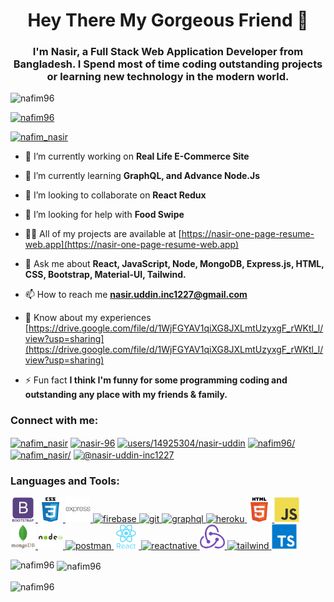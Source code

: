 <h1 align="center">Hey There My Gorgeous Friend 👋</h1>
<h3 align="center">I'm Nasir, a Full Stack Web Application Developer from Bangladesh. I Spend most of time coding outstanding projects or learning new technology in the modern world.</h3>

<p align="left"> <img src="https://komarev.com/ghpvc/?username=nafim96&label=Profile%20views&color=0e75b6&style=flat" alt="nafim96" /> </p>

<p align="left"> <a href="https://github.com/ryo-ma/github-profile-trophy"><img src="https://github-profile-trophy.vercel.app/?username=nafim96" alt="nafim96" /></a> </p>

<p align="left"> <a href="https://twitter.com/nafim_nasir" target="blank"><img src="https://img.shields.io/twitter/follow/nafim_nasir?logo=twitter&style=for-the-badge" alt="nafim_nasir" /></a> </p>

- 🔭 I’m currently working on **Real Life E-Commerce Site**

- 🌱 I’m currently learning **GraphQL, and Advance Node.Js**

- 👯 I’m looking to collaborate on **React Redux**

- 🤝 I’m looking for help with **Food Swipe**

- 👨‍💻 All of my projects are available at [https://nasir-one-page-resume-web.app](https://nasir-one-page-resume-web.app)

- 💬 Ask me about **React, JavaScript, Node, MongoDB, Express.js, HTML, CSS, Bootstrap, Material-UI, Tailwind.**

- 📫 How to reach me **nasir.uddin.inc1227@gmail.com**

- 📄 Know about my experiences [https://drive.google.com/file/d/1WjFGYAV1qiXG8JXLmtUzyxgF_rWKtl_l/view?usp=sharing](https://drive.google.com/file/d/1WjFGYAV1qiXG8JXLmtUzyxgF_rWKtl_l/view?usp=sharing)

- ⚡ Fun fact **I think I'm funny for some programming coding and outstanding any place with my friends & family.**

<h3 align="left">Connect with me:</h3>
<p align="left">
<a href="https://twitter.com/nafim_nasir" target="blank"><img align="center" src="https://raw.githubusercontent.com/rahuldkjain/github-profile-readme-generator/master/src/images/icons/Social/twitter.svg" alt="nafim_nasir" height="30" width="40" /></a>
<a href="https://linkedin.com/in/nasir-96" target="blank"><img align="center" src="https://raw.githubusercontent.com/rahuldkjain/github-profile-readme-generator/master/src/images/icons/Social/linked-in-alt.svg" alt="nasir-96" height="30" width="40" /></a>
<a href="https://stackoverflow.com/users/users/14925304/nasir-uddin" target="blank"><img align="center" src="https://raw.githubusercontent.com/rahuldkjain/github-profile-readme-generator/master/src/images/icons/Social/stack-overflow.svg" alt="users/14925304/nasir-uddin" height="30" width="40" /></a>
<a href="https://fb.com/nafim96/" target="blank"><img align="center" src="https://raw.githubusercontent.com/rahuldkjain/github-profile-readme-generator/master/src/images/icons/Social/facebook.svg" alt="nafim96/" height="30" width="40" /></a>
<a href="https://instagram.com/nafim_nasir/" target="blank"><img align="center" src="https://raw.githubusercontent.com/rahuldkjain/github-profile-readme-generator/master/src/images/icons/Social/instagram.svg" alt="nafim_nasir/" height="30" width="40" /></a>
<a href="https://medium.com/@nasir-uddin-inc1227" target="blank"><img align="center" src="https://raw.githubusercontent.com/rahuldkjain/github-profile-readme-generator/master/src/images/icons/Social/medium.svg" alt="@nasir-uddin-inc1227" height="30" width="40" /></a>
</p>

<h3 align="left">Languages and Tools:</h3>
<p align="left"> <a href="https://getbootstrap.com" target="_blank"> <img src="https://raw.githubusercontent.com/devicons/devicon/master/icons/bootstrap/bootstrap-plain-wordmark.svg" alt="bootstrap" width="40" height="40"/> </a> <a href="https://www.w3schools.com/css/" target="_blank"> <img src="https://raw.githubusercontent.com/devicons/devicon/master/icons/css3/css3-original-wordmark.svg" alt="css3" width="40" height="40"/> </a> <a href="https://expressjs.com" target="_blank"> <img src="https://raw.githubusercontent.com/devicons/devicon/master/icons/express/express-original-wordmark.svg" alt="express" width="40" height="40"/> </a> <a href="https://firebase.google.com/" target="_blank"> <img src="https://www.vectorlogo.zone/logos/firebase/firebase-icon.svg" alt="firebase" width="40" height="40"/> </a> <a href="https://git-scm.com/" target="_blank"> <img src="https://www.vectorlogo.zone/logos/git-scm/git-scm-icon.svg" alt="git" width="40" height="40"/> </a> <a href="https://graphql.org" target="_blank"> <img src="https://www.vectorlogo.zone/logos/graphql/graphql-icon.svg" alt="graphql" width="40" height="40"/> </a> <a href="https://heroku.com" target="_blank"> <img src="https://www.vectorlogo.zone/logos/heroku/heroku-icon.svg" alt="heroku" width="40" height="40"/> </a> <a href="https://www.w3.org/html/" target="_blank"> <img src="https://raw.githubusercontent.com/devicons/devicon/master/icons/html5/html5-original-wordmark.svg" alt="html5" width="40" height="40"/> </a> <a href="https://developer.mozilla.org/en-US/docs/Web/JavaScript" target="_blank"> <img src="https://raw.githubusercontent.com/devicons/devicon/master/icons/javascript/javascript-original.svg" alt="javascript" width="40" height="40"/> </a> <a href="https://www.mongodb.com/" target="_blank"> <img src="https://raw.githubusercontent.com/devicons/devicon/master/icons/mongodb/mongodb-original-wordmark.svg" alt="mongodb" width="40" height="40"/> </a> <a href="https://nodejs.org" target="_blank"> <img src="https://raw.githubusercontent.com/devicons/devicon/master/icons/nodejs/nodejs-original-wordmark.svg" alt="nodejs" width="40" height="40"/> </a> <a href="https://postman.com" target="_blank"> <img src="https://www.vectorlogo.zone/logos/getpostman/getpostman-icon.svg" alt="postman" width="40" height="40"/> </a> <a href="https://reactjs.org/" target="_blank"> <img src="https://raw.githubusercontent.com/devicons/devicon/master/icons/react/react-original-wordmark.svg" alt="react" width="40" height="40"/> </a> <a href="https://reactnative.dev/" target="_blank"> <img src="https://reactnative.dev/img/header_logo.svg" alt="reactnative" width="40" height="40"/> </a> <a href="https://redux.js.org" target="_blank"> <img src="https://raw.githubusercontent.com/devicons/devicon/master/icons/redux/redux-original.svg" alt="redux" width="40" height="40"/> </a> <a href="https://tailwindcss.com/" target="_blank"> <img src="https://www.vectorlogo.zone/logos/tailwindcss/tailwindcss-icon.svg" alt="tailwind" width="40" height="40"/> </a> <a href="https://www.typescriptlang.org/" target="_blank"> <img src="https://raw.githubusercontent.com/devicons/devicon/master/icons/typescript/typescript-original.svg" alt="typescript" width="40" height="40"/> </a> </p>

<p><img align="left" src="https://github-readme-stats.vercel.app/api/top-langs?username=nafim96&show_icons=true&locale=en&layout=compact" alt="nafim96" /></p>

<p>&nbsp;<img align="center" src="https://github-readme-stats.vercel.app/api?username=nafim96&show_icons=true&locale=en" alt="nafim96" /></p>

<p><img align="center" src="https://github-readme-streak-stats.herokuapp.com/?user=nafim96&" alt="nafim96" /></p>
